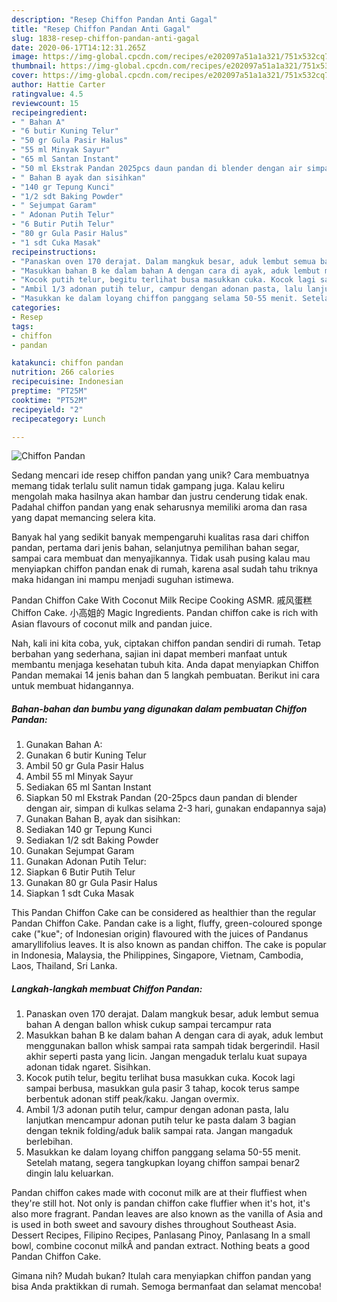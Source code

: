 ```yaml
---
description: "Resep Chiffon Pandan Anti Gagal"
title: "Resep Chiffon Pandan Anti Gagal"
slug: 1838-resep-chiffon-pandan-anti-gagal
date: 2020-06-17T14:12:31.265Z
image: https://img-global.cpcdn.com/recipes/e202097a51a1a321/751x532cq70/chiffon-pandan-foto-resep-utama.jpg
thumbnail: https://img-global.cpcdn.com/recipes/e202097a51a1a321/751x532cq70/chiffon-pandan-foto-resep-utama.jpg
cover: https://img-global.cpcdn.com/recipes/e202097a51a1a321/751x532cq70/chiffon-pandan-foto-resep-utama.jpg
author: Hattie Carter
ratingvalue: 4.5
reviewcount: 15
recipeingredient:
- " Bahan A"
- "6 butir Kuning Telur"
- "50 gr Gula Pasir Halus"
- "55 ml Minyak Sayur"
- "65 ml Santan Instant"
- "50 ml Ekstrak Pandan 2025pcs daun pandan di blender dengan air simpan di kulkas selama 23 hari gunakan endapannya saja"
- " Bahan B ayak dan sisihkan"
- "140 gr Tepung Kunci"
- "1/2 sdt Baking Powder"
- " Sejumpat Garam"
- " Adonan Putih Telur"
- "6 Butir Putih Telur"
- "80 gr Gula Pasir Halus"
- "1 sdt Cuka Masak"
recipeinstructions:
- "Panaskan oven 170 derajat. Dalam mangkuk besar, aduk lembut semua bahan A dengan ballon whisk cukup sampai tercampur rata"
- "Masukkan bahan B ke dalam bahan A dengan cara di ayak, aduk lembut menggunakan ballon whisk sampai rata sampah tidak bergerindil. Hasil akhir seperti pasta yang licin. Jangan mengaduk terlalu kuat supaya adonan tidak ngaret. Sisihkan."
- "Kocok putih telur, begitu terlihat busa masukkan cuka. Kocok lagi sampai berbusa, masukkan gula pasir 3 tahap, kocok terus sampe berbentuk adonan stiff peak/kaku. Jangan overmix."
- "Ambil 1/3 adonan putih telur, campur dengan adonan pasta, lalu lanjutkan mencampur adonan putih telur ke pasta dalam 3 bagian dengan teknik folding/aduk balik sampai rata. Jangan mangaduk berlebihan."
- "Masukkan ke dalam loyang chiffon panggang selama 50-55 menit. Setelah matang, segera tangkupkan loyang chiffon sampai benar2 dingin lalu keluarkan."
categories:
- Resep
tags:
- chiffon
- pandan

katakunci: chiffon pandan 
nutrition: 266 calories
recipecuisine: Indonesian
preptime: "PT25M"
cooktime: "PT52M"
recipeyield: "2"
recipecategory: Lunch

---
```



![Chiffon Pandan](https://img-global.cpcdn.com/recipes/e202097a51a1a321/751x532cq70/chiffon-pandan-foto-resep-utama.jpg)

Sedang mencari ide resep chiffon pandan yang unik? Cara membuatnya memang tidak terlalu sulit namun tidak gampang juga. Kalau keliru mengolah maka hasilnya akan hambar dan justru cenderung tidak enak. Padahal chiffon pandan yang enak seharusnya memiliki aroma dan rasa yang dapat memancing selera kita.

Banyak hal yang sedikit banyak mempengaruhi kualitas rasa dari chiffon pandan, pertama dari jenis bahan, selanjutnya pemilihan bahan segar, sampai cara membuat dan menyajikannya. Tidak usah pusing kalau mau menyiapkan chiffon pandan enak di rumah, karena asal sudah tahu triknya maka hidangan ini mampu menjadi suguhan istimewa.

Pandan Chiffon Cake With Coconut Milk Recipe Cooking ASMR. 戚风蛋糕 Chiffon Cake. 小高姐的 Magic Ingredients. Pandan chiffon cake is rich with Asian flavours of coconut milk and pandan juice.


Nah, kali ini kita coba, yuk, ciptakan chiffon pandan sendiri di rumah. Tetap berbahan yang sederhana, sajian ini dapat memberi manfaat untuk membantu menjaga kesehatan tubuh kita. Anda dapat menyiapkan Chiffon Pandan memakai 14 jenis bahan dan 5 langkah pembuatan. Berikut ini cara untuk membuat hidangannya.

<!--inarticleads1-->

##### Bahan-bahan dan bumbu yang digunakan dalam pembuatan Chiffon Pandan:

1. Gunakan  Bahan A:
1. Gunakan 6 butir Kuning Telur
1. Ambil 50 gr Gula Pasir Halus
1. Ambil 55 ml Minyak Sayur
1. Sediakan 65 ml Santan Instant
1. Siapkan 50 ml Ekstrak Pandan (20-25pcs daun pandan di blender dengan air, simpan di kulkas selama 2-3 hari, gunakan endapannya saja)
1. Gunakan  Bahan B, ayak dan sisihkan:
1. Sediakan 140 gr Tepung Kunci
1. Sediakan 1/2 sdt Baking Powder
1. Gunakan  Sejumpat Garam
1. Gunakan  Adonan Putih Telur:
1. Siapkan 6 Butir Putih Telur
1. Gunakan 80 gr Gula Pasir Halus
1. Siapkan 1 sdt Cuka Masak


This Pandan Chiffon Cake can be considered as healthier than the regular Pandan Chiffon Cake. Pandan cake is a light, fluffy, green-coloured sponge cake (&#34;kue&#34;; of Indonesian origin) flavoured with the juices of Pandanus amaryllifolius leaves. It is also known as pandan chiffon. The cake is popular in Indonesia, Malaysia, the Philippines, Singapore, Vietnam, Cambodia, Laos, Thailand, Sri Lanka. 

<!--inarticleads2-->

##### Langkah-langkah membuat Chiffon Pandan:

1. Panaskan oven 170 derajat. Dalam mangkuk besar, aduk lembut semua bahan A dengan ballon whisk cukup sampai tercampur rata
1. Masukkan bahan B ke dalam bahan A dengan cara di ayak, aduk lembut menggunakan ballon whisk sampai rata sampah tidak bergerindil. Hasil akhir seperti pasta yang licin. Jangan mengaduk terlalu kuat supaya adonan tidak ngaret. Sisihkan.
1. Kocok putih telur, begitu terlihat busa masukkan cuka. Kocok lagi sampai berbusa, masukkan gula pasir 3 tahap, kocok terus sampe berbentuk adonan stiff peak/kaku. Jangan overmix.
1. Ambil 1/3 adonan putih telur, campur dengan adonan pasta, lalu lanjutkan mencampur adonan putih telur ke pasta dalam 3 bagian dengan teknik folding/aduk balik sampai rata. Jangan mangaduk berlebihan.
1. Masukkan ke dalam loyang chiffon panggang selama 50-55 menit. Setelah matang, segera tangkupkan loyang chiffon sampai benar2 dingin lalu keluarkan.


Pandan chiffon cakes made with coconut milk are at their fluffiest when they&#39;re still hot. Not only is pandan chiffon cake fluffier when it&#39;s hot, it&#39;s also more fragrant. Pandan leaves are also known as the vanilla of Asia and is used in both sweet and savoury dishes throughout Southeast Asia. Dessert Recipes, Filipino Recipes, Panlasang Pinoy, Panlasang In a small bowl, combine coconut milkÂ and pandan extract. Nothing beats a good Pandan Chiffon Cake. 

Gimana nih? Mudah bukan? Itulah cara menyiapkan chiffon pandan yang bisa Anda praktikkan di rumah. Semoga bermanfaat dan selamat mencoba!
